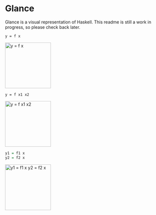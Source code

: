 # Glance
Glance is a visual representation of Haskell. This readme is still a work in progress, so please check back later.

`y = f x`

<img src="https://drive.google.com/uc?id=0B5oSHihWzYMIU0Nhbi03UmZnMnM" alt="y = f x" height="150"/>

`y = f x1 x2`

<img src="https://drive.google.com/uc?id=0B5oSHihWzYMIREcxOFlic3ltTjg" alt="y = f x1 x2" height="150"/>

```Haskell
y1 = f1 x
y2 = f2 x
```

<img src="https://drive.google.com/uc?id=0B5oSHihWzYMIZkZiOS05Q2NTN1U" alt="y1 = f1 x
y2 = f2 x" height="150"/>
